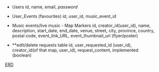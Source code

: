 - Users
id, name, email, *password*

- User_Events (favourites)
id, user_id, music_event_id

- Music events/live music - Map Markers
id, creator_id(user_id), name, description, start_date, end_date, venue, street, city, province, country, postal code, event_link_URL, event_thumbnail_url (flyer/poster)

- **edit/delete requests table
id, user_requested_id (user_id), creator_id(of that map, user_id), request_content, implemented (boolean)

[ERD](/docs/erd.png)
